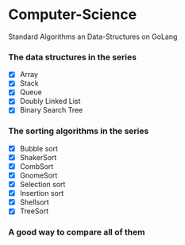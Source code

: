 # Computer-Science
Standard Algorithms an Data-Structures on GoLang

### The data structures in the series

- [x] Array
- [x] Stack
- [x] Queue
- [x] Doubly Linked List
- [x] Binary Search Tree

### The sorting algorithms in the series

- [x] Bubble sort
- [x] ShakerSort
- [x] CombSort
- [x] GnomeSort
- [x] Selection sort
- [x] Insertion sort
- [x] Shellsort
- [x] TreeSort

### A good way to compare all of them
